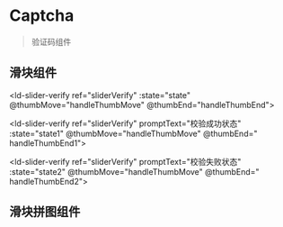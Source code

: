 # Captcha

> 验证码组件

## 滑块组件

<script lang="ts" setup>import {onMounted, ref} from "vue";
const sliderVerify = ref();
const state = ref(-1);
const state1 = ref(-1);
const state2 = ref(-1);
const puzzle = ref();
const block = ref();
const puzzleCtx = ref();
const blockCtx = ref();
const block_x = ref(0);
const block_y = ref(0);
const blockWidth = ref(0);
const blockY = ref(0);
onMounted(() => {
    puzzleCtx.value = puzzle.value.getContext("2d");
    blockCtx.value = block.value.getContext("2d");
});

const puzzleImg = ref();
const blockImg = ref();
const handleThumbMove = () => {
    console.log("滑动中");
};
const handleThumbEnd = (sliderState) => {
    console.log("滑动结束");
    if (sliderState.moveX === sliderState.width - 40) {
        state.value = 1;
    }else{
        state.value = 0;
        setTimeout(() => {
            sliderVerify.value.reset();
            state.value = -1;
        }, 1000);
        
    }
};
const handleThumbEnd1 = (sliderState) => {
    console.log("滑动结束");
    if (sliderState.moveX === sliderState.width - 40) {
        state1.value = 1;
    }else{
        state1.value = 0;
    }
};
const handleThumbEnd2 = (sliderState) => {
    console.log("滑动结束");
    if (sliderState.moveX === sliderState.width - 40) {
        state2.value = 1;
    }else{
        state2.value = 0;
    }
};
const getRandomNumberByRange=(start, end)=> {
  return Math.round(Math.random() * (end - start) + start);
};
const draw = (ctx, x, y, operation)=> {
  let l = 42;
  let r = 10;
  ctx.beginPath();
  ctx.moveTo(x, y);
  ctx.arc(x + l / 2, y - r + 2, r, 0.72 * Math.PI, 2.26 * Math.PI);
  ctx.lineTo(x + l, y);
  ctx.arc(x + l + r - 2, y + l / 2, r, 1.21 * Math.PI, 2.78 * Math.PI);
  ctx.lineTo(x + l, y + l);
  ctx.lineTo(x, y + l);
  ctx.arc(x + r - 2, y + l / 2, r + 0.4, 2.76 * Math.PI, 1.24 * Math.PI, true);
  ctx.lineTo(x, y);
  ctx.lineWidth = 2;
  ctx.fillStyle = "rgba(255, 255, 255, 0.7)";
  ctx.strokeStyle = "rgba(255, 255, 255, 0.7)";
  ctx.stroke();
  ctx[operation]();
  ctx.globalCompositeOperation = "destination-over";
};
const drawBlock = ()=> {
  block_x.value = getRandomNumberByRange(
      65 + 10,
      300 - (65 + 10)
  );
  block_y.value = getRandomNumberByRange(
      10 + 10 * 2,
      150 - (65 + 10)
  );
  draw(puzzleCtx.value, block_x.value, block_y.value, "fill");
  draw(blockCtx.value, block_x.value, block_y.value, "clip");
};
const Img = new Image();
Img.src = "/img.png";
Img.onload = () => {
    drawBlock();
    puzzleCtx.value.drawImage(Img, 0, 0, 300, 150);
    blockCtx.value.drawImage(Img, 0, 0, 300, 150);

    blockY.value = block_y.value - 10 * 2 - 1;
    let ImageData = blockCtx.value.getImageData(block_x.value, blockY.value, 65, 65);
    blockWidth.value = 65;
    block.value.width = blockWidth.value;
    block.value.height = 65;
    blockCtx.value.putImageData(ImageData, 0, 0);
    puzzleImg.value = puzzle.value.toDataURL("image/png", 1.0);
    blockImg.value = block.value.toDataURL("image/png", 1.0);
};
</script>

<ld-slider-verify ref="sliderVerify" :state="state" @thumbMove="handleThumbMove" @thumbEnd="handleThumbEnd">
</ld-slider-verify>

<ld-slider-verify ref="sliderVerify" promptText="校验成功状态" :state="state1" @thumbMove="handleThumbMove" @thumbEnd="
handleThumbEnd1">
</ld-slider-verify>

<ld-slider-verify ref="sliderVerify" promptText="校验失败状态" :state="state2" @thumbMove="handleThumbMove" @thumbEnd="
handleThumbEnd2">
</ld-slider-verify>

## 滑块拼图组件

<canvas ref="puzzle" v-show="false"></canvas>
<canvas ref="block" v-show="false"></canvas>
<ld-puzzle-verify class="ld-puzzle-verify--base" :puzzleImg="puzzleImg" :blockImg="blockImg" :blockY="blockY">
</ld-puzzle-verify>

<style>
.ld-puzzle-verify--base {
    width: 300px;
    height: 150px;
}
</style>